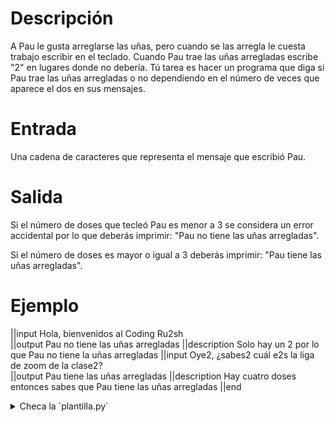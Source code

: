 # Descripción

A Pau le gusta arreglarse las uñas, pero cuando se las arregla le cuesta trabajo escribir en el teclado. Cuando Pau trae las uñas arregladas escribe "2" en lugares donde no debería. Tú tarea es hacer un programa que diga si Pau trae las uñas arregladas o no dependiendo en el número de veces que aparece el dos en sus mensajes.

# Entrada

Una cadena de caracteres que representa el mensaje que escribió Pau.

# Salida
Si el número de doses que tecleó Pau es menor a 3 se considera un error accidental por lo que deberás imprimir: "Pau no tiene las uñas arregladas". 

Si el número de doses es mayor o igual a 3 deberás imprimir: "Pau tiene las uñas arregladas".

# Ejemplo

||input
Hola, bienvenidos al Coding Ru2sh        
||output
Pau no tiene las uñas arregladas 
||description
Solo hay un 2 por lo que Pau no tiene la uñas arregladas
||input
Oye2, ¿sabes2 cuál e2s la liga de zoom de la clase2?  
||output
Pau tiene las uñas arregladas
||description
Hay cuatro doses entonces sabes que Pau tiene las uñas arregladas
||end
<details><summary>Checa la `plantilla.py`</summary>

{{plantilla.py}}

</details>